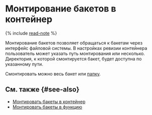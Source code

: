 # Монтирование бакетов в контейнер

{% include [read-note](../../_includes/functions/read-note.md) %}

Монтирование бакетов позволяет обращаться к бакетам через интерфейс файловой системы. В настройках ревизии контейнера пользователь может указать путь монтирования или несколько. Директория, к которой смонтируется бакет, будет доступна по указанному пути.

Смонтировать можно весь бакет или [папку](../../storage/concepts/object#folder).


## См. также {#see-also}

* [Монтировать бакеты в контейнер](../operations/mount-bucket.md)
* [Монтировать бакеты в функцию](../../functions/operations/function/mount-bucket.md)
